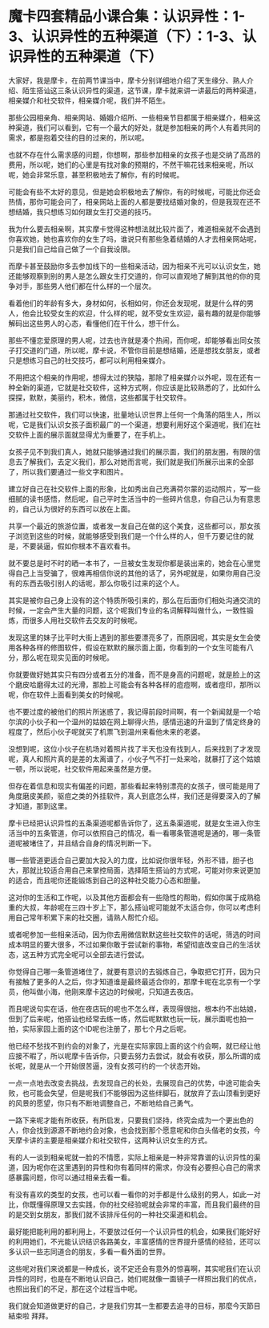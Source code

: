 # 魔卡四套精品小课合集：认识异性：1-3、认识异性的五种渠道（下）：1-3、认识异性的五种渠道（下）

大家好，我是摩卡，在前两节课当中，摩卡分别详细地介绍了天生缘分、熟人介绍、陌生搭讪这三条认识异性的渠道，这节课，摩卡就来讲一讲最后的两种渠道，相亲媒介和社交软件，相亲媒介呢，我们并不陌生。

那些公园相亲角、相亲网站、婚姻介绍所、一些相亲节目都属于相亲媒介，相亲这种渠道，我们可以看到，它有一个最大的好处，就是参加相亲的两个人有着共同的需求，都是抱着交往的目的过来的，所以呢。

也就不存在什么需求感的问题，你想啊，那些参加相亲的女孩子也是交纳了高昂的费用，所以呢，她们的心里是有找对象的预期的，不然干嘛花钱来相亲呢，所以呢，她会非常乐意，甚至积极地去了解你，有的时候呢。

可能会有些不太好的意见，但是她会积极地去了解你，有的时候呢，可能比你还会热情，那你可能会问了，相亲网站上面的人都是要找结婚对象的，但是我现在还不想结婚，我只想练习如何跟女生打交道的技巧。

我为什么要去相亲啊，其实摩卡觉得这种想法就比较片面了，难道相亲就不会遇到你喜欢她，她也喜欢你的女生了吗，谁说只有那些急着结婚的人才去相亲网站呢，只是我们自己给自己做了一个自我设限。

而摩卡甚至鼓励你多去参加线下的一些相亲活动，因为相亲不光可以认识女生，她还能够观察到别的男人是怎么跟女生打交道的，你可以直观地了解到其他的你的竞争对手，那些男人他们都在什么样的一个层次。

看着他们的年龄有多大，身材如何，长相如何，你还会发现呢，就是什么样的男人，他会比较受女生的欢迎，什么样的呢，就不受女生欢迎，最有趣的就是你能够解码出这些男人的心态，看懂他们在干什么，想干什么。

那些不懂恋爱原理的男人呢，过去也许就是凑个热闹，而你呢，却能够看出同女孩子打交道的门道，所以呢，摩卡说，不管你目前是想结婚，还是想找女朋友，或者只是想练习自己的社交技巧，都可以利用相亲媒介。

不用把这个相亲的作用呢，想得太过的狭隘，那除了相亲媒介以外呢，现在还有一种全新的渠道，它就是社交软件，这种方式啊，你应该是比较熟悉的了，比如什么探探，默默，美丽约，积木，微信，这些都属于社交软件。

那通过社交软件，我们可以快速，批量地认识世界上任何一个角落的陌生人，所以呢，它是我们认识女孩子面积最广的一个渠道，想要利用好这个渠道呢，我们在社交软件上面的展示面就显得尤为重要了，在手机上。

女孩子见不到我们真人，她就只能够通过我们的展示面，我们的朋友圈，有限的信息去了解我们，去定义我们，那么对她而言呢，我们就是我们所展示出来的全部了，所以我们要通过一些文字和图片。

建立好自己在社交软件上面的形象，比如秀出自己充满荷尔蒙的运动照片，写一些细腻的读书感悟，然后呢，自己平时生活当中的一些碎片信息，你自己认为有意思的，自己认为很好的东西可以放在上面。

共享一个最近的旅游位置，或者发一发自己在做的这个美食，这些都可以，那女孩子浏览到这些的时候，就能够感受到我们是一个什么样的人，但千万要记住的就是，不要装逼，假如你根本不喜欢看书。

就不要总是时不时的晒一本书了，一旦被女生发现你都是装出来的，她会在心里觉得自己上当受骗了，很难再相信你说的其他的话了，另外呢就是，如果你用自己没有的东西去吸引别人的话呢，那么你吸引过来的这个人。

其实是被你自己身上没有的这个特质所吸引来的，那么在后面你们相处沟通交流的时候，一定会产生大量的问题，这个呢我们专业的名词解释叫做什么，一致性锻炼，而很多人用社交软件去交友的时候呢。

发现这里的妹子比平时大街上遇到的那些要漂亮多了，而原因呢，其实是女生会使用各种各样的修图软件，假设在默默的展示面上面，你看到的一个女生可能有八分，那么呢在现实见面的时候呢。

你就要做好她其实只有四分或者五分的准备，而不是身高的问题呢，就是脸上的这个磨皮哈磨得太过的光滑，那脸上可能会有各种各样的痘痘啊，或者痘印，那所以呢，你在软件上面看到美女的时候呢。

也不要过度的被他们的照片所迷惑了，我记得前段时间啊，有一个新闻就是一个哈尔滨的小伙子和一个温州的姑娘在网上聊得火热，感情迅速的升温到了情定终身的程度了，然后小伙子呢就买了机票飞到温州来看他未来的老婆。

没想到呢，这位小伙子在机场对着照片找了半天也没有找到人，后来找到了才发现呢，真人和照片真的是差的太离谱了，小伙子气不打一处来哈，就暴打了这个姑娘一顿，所以说呢，社交软件用起来虽然是方便。

但存在着信息和现实有偏差的问题，那些看起来特别漂亮的女孩子，很可能是用了角度磨皮美颜，驱痘之类的外挂软件，真人到底怎么样，我们还是得要深入的了解才知道，那到这里。

摩卡已经把认识异性的五条渠道呢都告诉你了，这五条渠道呢，就是女生进入你生活当中的五条管道，你可以依照自己的情况，看一看哪条管道呢是通的，哪一条管道呢被堵住了，并且结合自身的情况判断一下。

哪一些管道更适合自己要加大投入的力度，比如说你很年轻，外形不错，胆子也大，那就比较适合用自己来掌控局面，选择陌生搭讪的方式呢，可能对你来说更加的适合，而且呢你还能锻炼到自己的这种社交能力心态和胆量。

这对你的生活和工作呢，以及其他方面都会有一些隐性的帮助，假如你属于成熟稳重的大叔，年龄呢在三四十岁上下，那么搭讪呢可能就不太适合你，你可以考虑利用自己常年积累下来的社交圈，请熟人帮忙介绍。

或者呢参加一些相亲活动，因为你去用微信默默这些社交软件的话呢，筛选的时间成本明显的要大很多，不过如果你敢于尝试新的事物，希望彻底改变自己的生活状态，这五种方式完全呢可以全部去进行尝试。

你觉得自己哪一条管道堵住了，就要有意识的去锻炼自己，争取把它打开，因为只有接触了更多的人之后，你才知道谁是最终最适合你的，那摩卡呢在北京有一个学员，他叫做小海，他刚来摩卡这边的时候呢，只知道去夜店。

而且呢说句实在话，他在夜店玩的呢也不怎么样，表现得很拙，根本约不出姑娘，但到了后来呢，他搭讪也经常去练一练，然后呢默默也玩一玩，展示面呢也拍一拍，实际家园上面的这个ID呢也注册了，那七个月之后呢。

他已经不愁找不到约会的对象了，光是在实际家园上面的这个约会啊，就已经让他应接不暇了，所以呢摩卡告诉你，只要去努力去尝试，就会有收获，那么所谓的成长呢，就是从一个开始很苦逼，没有女孩可约的一个状态开始。

一点一点地去改变去挑战，去发现自己的长处，去展现自己的优势，中途可能会失败，也可能会失望，但是呢我们不能够因为这些绊脚石，就放弃了去山顶看到更好的风景的愿望，你只有不断地调整自己，不断地给自己勇气。

一路下来呢才能有所收获，有所启发，只要我们坚持，终究会成为一个更出色的人，你会找到源源不断地约会对象，也会找到那个愿意呢和你白头偕老的女孩，今天摩卡讲的主要是相亲媒介和社交软件，这两种认识女生的方式。

有的人一谈到相亲呢就一脸的不情愿，实际上相亲是一种非常靠谱的认识异性的渠道，因为呢你在这里遇到的异性和你有着同样的需求，你没有必要担心自己的需求感暴露问题，你可以通过相亲去看一看。

有没有喜欢的类型的女孩，也可以看一看你的对手都是什么级别的男人，如此一对比，你既懂得原理又去实践，你的社交经验呢就会非常的丰富，而且我们最终的目的是交到女朋友，那我们就不该排斥任何的一种社交渠道和机会。

最好能把能利用的都利用上，不要放过任何一个认识异性的机会，如果我们能好好的利用她们，不光能认识结识各路美女，丰富感情的世界提升感情的经验，还可以多认识一些志同道合的朋友，多看一看外面的世界。

这些呢对我们来说都是一种成长，说不定还会有意外的惊喜啊，其实呢我们在认识异性的同时，也是在不断地认识自己，她们呢就像一面镜子一样照出我们的优点，也照出我们的不足，那在这个过程当中呢。

我们就会知道做更好的自己，才是我们穷其一生都要去追寻的目标，那麼今天節目結束啦 拜拜。